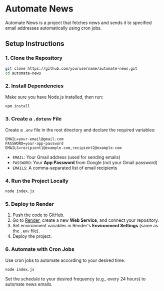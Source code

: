 # Automate News

Automate News is a project that fetches news and sends it to specified email addresses automatically using cron jobs.

## Setup Instructions

### 1. Clone the Repository
```sh
git clone https://github.com/yourusername/automate-news.git
cd automate-news
```

### 2. Install Dependencies
Make sure you have Node.js installed, then run:
```sh
npm install
```

### 3. Create a `.dotenv` File
Create a `.env` file in the root directory and declare the required variables:
```env
EMAIL=your-email@gmail.com
PASSWORD=your-app-password
EMAILS=recipient1@example.com,recipient2@example.com
```
- `EMAIL`: Your Gmail address (used for sending emails)
- `PASSWORD`: Your **App Password** from Google (not your Gmail password)
- `EMAILS`: A comma-separated list of email recipients

### 4. Run the Project Locally
```sh
node index.js
```

### 5. Deploy to Render
1. Push the code to GitHub.
2. Go to [Render](https://render.com/), create a new **Web Service**, and connect your repository.
3. Set environment variables in Render's **Environment Settings** (same as the `.env` file).
4. Deploy the project.

### 6. Automate with Cron Jobs
Use cron jobs to automate according to your desired time.
```sh
node index.js
```
Set the schedule to your desired frequency (e.g., every 24 hours) to automate news emails.


